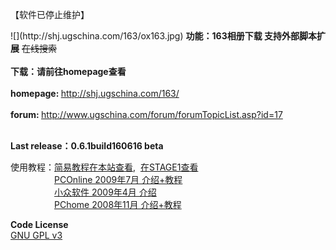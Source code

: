 <p>【软件已停止维护】</p>
![](http://shj.ugschina.com/163/ox163.jpg)
<b>功能：163相册下载 支持外部脚本扩展</b> <s>在线搜索</s><br><br>
<b>下载：请前往homepage查看</b><br><br>
<b>homepage: </b><A href="http://shj.ugschina.com/163/" target="_blank">http://shj.ugschina.com/163/</A><br><br>
<b>forum: </b><A href="http://www.ugschina.com/forum/forumTopicList.asp?id=17" target="_blank">http://www.ugschina.com/forum/forumTopicList.asp?id=17</A><br><br>
<p><strong>Last release：0.6.1build160616 beta</strong></p>

使用教程：<A href="http://www.ugschina.com/forum/forumTopicRead.asp?id=943" target="_blank">简易教程在本站查看</A>,  <A href="https://bbs.saraba1st.com/2b/thread-375674-1-1.html" target="_blank">在STAGE1查看</A><BR>
　　　　　<A href="http://pcedu.pconline.com.cn/soft/wl/ftp/0907/1701508.html" target="_blank">PCOnline 2009年7月 介绍+教程</A><BR>
　　　　　<A href="http://www.appinn.com/ox163/" target="_blank">小众软件 2009年4月 介绍</A><BR>
　　　　　<A href="http://article.pchome.net/content-755986.html" target="_blank">PChome   2008年11月 介绍+教程</A><BR>
<p>
<strong>Code License</strong><BR>
<A href="http://www.gnu.org/licenses/gpl.html" target="_blank">GNU GPL v3</A>
</p>
